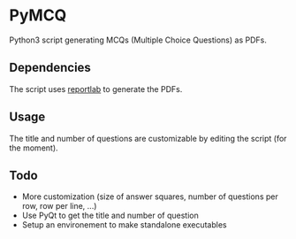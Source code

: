 # PyMCQ

Python3 script generating MCQs (Multiple Choice Questions) as PDFs.

## Dependencies
The script uses [reportlab](https://www.reportlab.com/) to generate the PDFs.

## Usage
The title and number of questions are customizable by editing the script (for the moment).

## Todo
* More customization (size of answer squares, number of questions per row, row per line, ...)
* Use PyQt to get the title and number of question
* Setup an environement to make standalone executables
